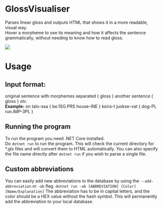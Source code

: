 # GlossVisualiser
Parses linear gloss and outputs HTML that shows it in a more readable, visual way.  
Hover a morpheme to see its meaning and how it affects the sentence grammatically, without needing to know how to read gloss.

![](https://i.imgur.com/JeeBPur.png)

# Usage
## Input format:
original sentence with morphemes separated { gloss } another sentence { gloss } *etc.*  
**Example:**
on talo-ssa { be.1SG.PRS house-INE } koira-t juokse-vat { dog-PL run.IMP-3PL }

## Running the program
To run the program you need .NET Core installed.  
Do `dotnet run` to run the program. This will check the current directory for \*.gls files and will convert them to HTML automatically. You can also specify the file name directly after `dotnet run` if you wish to parse a single file.

## Custom abbreviations
You can easily add new abbreviations to the database by using the `--add-abbreviation` or `-ab` flag.
`dotnet run -ab [ABBREVIATION] [Color] [Name/Explanation]`
The abbreviation has to be in capital letters, and the color should be a HEX value without the hash symbol.
This will permanently add the abbreviation to your local database.
